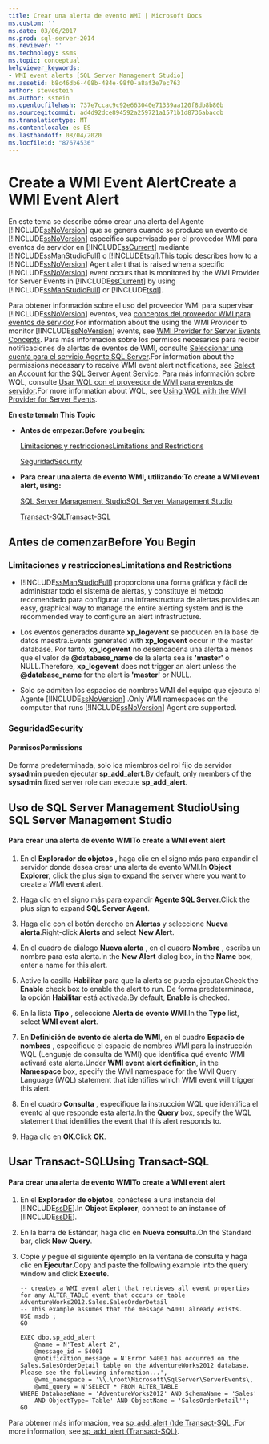 ```yaml
---
title: Crear una alerta de evento WMI | Microsoft Docs
ms.custom: ''
ms.date: 03/06/2017
ms.prod: sql-server-2014
ms.reviewer: ''
ms.technology: ssms
ms.topic: conceptual
helpviewer_keywords:
- WMI event alerts [SQL Server Management Studio]
ms.assetid: b8c46db6-408b-484e-98f0-a8af3e7ec763
author: stevestein
ms.author: sstein
ms.openlocfilehash: 737e7ccac9c92e663040e71339aa120f8db8b80b
ms.sourcegitcommit: ad4d92dce894592a259721a1571b1d8736abacdb
ms.translationtype: MT
ms.contentlocale: es-ES
ms.lasthandoff: 08/04/2020
ms.locfileid: "87674536"
---
```

# <a name="create-a-wmi-event-alert"></a><span data-ttu-id="7d1f0-102">Create a WMI Event Alert</span><span class="sxs-lookup"><span data-stu-id="7d1f0-102">Create a WMI Event Alert</span></span>
  <span data-ttu-id="7d1f0-103">En este tema se describe cómo crear una alerta del Agente [!INCLUDE[ssNoVersion](../../includes/ssnoversion-md.md)] que se genera cuando se produce un evento de [!INCLUDE[ssNoVersion](../../includes/ssnoversion-md.md)] específico supervisado por el proveedor WMI para eventos de servidor en [!INCLUDE[ssCurrent](../../includes/sscurrent-md.md)] mediante [!INCLUDE[ssManStudioFull](../../includes/ssmanstudiofull-md.md)] o [!INCLUDE[tsql](../../includes/tsql-md.md)].</span><span class="sxs-lookup"><span data-stu-id="7d1f0-103">This topic describes how to a [!INCLUDE[ssNoVersion](../../includes/ssnoversion-md.md)] Agent alert that is raised when a specific [!INCLUDE[ssNoVersion](../../includes/ssnoversion-md.md)] event occurs that is monitored by the WMI Provider for Server Events in [!INCLUDE[ssCurrent](../../includes/sscurrent-md.md)] by using [!INCLUDE[ssManStudioFull](../../includes/ssmanstudiofull-md.md)] or [!INCLUDE[tsql](../../includes/tsql-md.md)].</span></span>  
  
 <span data-ttu-id="7d1f0-104">Para obtener información sobre el uso del proveedor WMI para supervisar [!INCLUDE[ssNoVersion](../../includes/ssnoversion-md.md)] eventos, vea [conceptos del proveedor WMI para eventos de servidor](../../relational-databases/wmi-provider-server-events/wmi-provider-for-server-events-concepts.md).</span><span class="sxs-lookup"><span data-stu-id="7d1f0-104">For information about the using the WMI Provider to monitor [!INCLUDE[ssNoVersion](../../includes/ssnoversion-md.md)] events, see [WMI Provider for Server Events Concepts](../../relational-databases/wmi-provider-server-events/wmi-provider-for-server-events-concepts.md).</span></span> <span data-ttu-id="7d1f0-105">Para más información sobre los permisos necesarios para recibir notificaciones de alertas de eventos de WMI, consulte [Seleccionar una cuenta para el servicio Agente SQL Server](select-an-account-for-the-sql-server-agent-service.md).</span><span class="sxs-lookup"><span data-stu-id="7d1f0-105">For information about the permissions necessary to receive WMI event alert notifications, see [Select an Account for the SQL Server Agent Service](select-an-account-for-the-sql-server-agent-service.md).</span></span> <span data-ttu-id="7d1f0-106">Para más información sobre WQL, consulte [Usar WQL con el proveedor de WMI para eventos de servidor](../../relational-databases/wmi-provider-server-events/using-wql-with-the-wmi-provider-for-server-events.md).</span><span class="sxs-lookup"><span data-stu-id="7d1f0-106">For more information about WQL, see [Using WQL with the WMI Provider for Server Events](../../relational-databases/wmi-provider-server-events/using-wql-with-the-wmi-provider-for-server-events.md).</span></span>  
  
 <span data-ttu-id="7d1f0-107">**En este tema**</span><span class="sxs-lookup"><span data-stu-id="7d1f0-107">**In This Topic**</span></span>  
  
-   <span data-ttu-id="7d1f0-108">**Antes de empezar:**</span><span class="sxs-lookup"><span data-stu-id="7d1f0-108">**Before you begin:**</span></span>  
  
     [<span data-ttu-id="7d1f0-109">Limitaciones y restricciones</span><span class="sxs-lookup"><span data-stu-id="7d1f0-109">Limitations and Restrictions</span></span>](#Restrictions)  
  
     [<span data-ttu-id="7d1f0-110">Seguridad</span><span class="sxs-lookup"><span data-stu-id="7d1f0-110">Security</span></span>](#Security)  
  
-   <span data-ttu-id="7d1f0-111">**Para crear una alerta de evento WMI, utilizando:**</span><span class="sxs-lookup"><span data-stu-id="7d1f0-111">**To create a WMI event alert, using:**</span></span>  
  
     [<span data-ttu-id="7d1f0-112">SQL Server Management Studio</span><span class="sxs-lookup"><span data-stu-id="7d1f0-112">SQL Server Management Studio</span></span>](#SSMSProcedure)  
  
     [<span data-ttu-id="7d1f0-113">Transact-SQL</span><span class="sxs-lookup"><span data-stu-id="7d1f0-113">Transact-SQL</span></span>](#TsqlProcedure)  
  
##  <a name="before-you-begin"></a><a name="BeforeYouBegin"></a> <span data-ttu-id="7d1f0-114">Antes de comenzar</span><span class="sxs-lookup"><span data-stu-id="7d1f0-114">Before You Begin</span></span>  
  
###  <a name="limitations-and-restrictions"></a><a name="Restrictions"></a> <span data-ttu-id="7d1f0-115">Limitaciones y restricciones</span><span class="sxs-lookup"><span data-stu-id="7d1f0-115">Limitations and Restrictions</span></span>  
  
-   [!INCLUDE[ssManStudioFull](../../includes/ssmanstudiofull-md.md)] <span data-ttu-id="7d1f0-116">proporciona una forma gráfica y fácil de administrar todo el sistema de alertas, y constituye el método recomendado para configurar una infraestructura de alertas.</span><span class="sxs-lookup"><span data-stu-id="7d1f0-116">provides an easy, graphical way to manage the entire alerting system and is the recommended way to configure an alert infrastructure.</span></span>  
  
-   <span data-ttu-id="7d1f0-117">Los eventos generados durante **xp_logevent** se producen en la base de datos maestra.</span><span class="sxs-lookup"><span data-stu-id="7d1f0-117">Events generated with **xp_logevent** occur in the master database.</span></span> <span data-ttu-id="7d1f0-118">Por tanto, **xp_logevent** no desencadena una alerta a menos que el valor de **@database_name** de la alerta sea is **'master'** o NULL.</span><span class="sxs-lookup"><span data-stu-id="7d1f0-118">Therefore, **xp_logevent** does not trigger an alert unless the **@database_name** for the alert is **'master'** or NULL.</span></span>  
  
-   <span data-ttu-id="7d1f0-119">Solo se admiten los espacios de nombres WMI del equipo que ejecuta el Agente [!INCLUDE[ssNoVersion](../../includes/ssnoversion-md.md)] .</span><span class="sxs-lookup"><span data-stu-id="7d1f0-119">Only WMI namespaces on the computer that runs [!INCLUDE[ssNoVersion](../../includes/ssnoversion-md.md)] Agent are supported.</span></span>  
  
###  <a name="security"></a><a name="Security"></a> <span data-ttu-id="7d1f0-120">Seguridad</span><span class="sxs-lookup"><span data-stu-id="7d1f0-120">Security</span></span>  
  
####  <a name="permissions"></a><a name="Permissions"></a> <span data-ttu-id="7d1f0-121">Permisos</span><span class="sxs-lookup"><span data-stu-id="7d1f0-121">Permissions</span></span>  
 <span data-ttu-id="7d1f0-122">De forma predeterminada, solo los miembros del rol fijo de servidor **sysadmin** pueden ejecutar **sp_add_alert**.</span><span class="sxs-lookup"><span data-stu-id="7d1f0-122">By default, only members of the **sysadmin** fixed server role can execute **sp_add_alert**.</span></span>  
  
##  <a name="using-sql-server-management-studio"></a><a name="SSMSProcedure"></a> <span data-ttu-id="7d1f0-123">Uso de SQL Server Management Studio</span><span class="sxs-lookup"><span data-stu-id="7d1f0-123">Using SQL Server Management Studio</span></span>  
  
#### <a name="to-create-a-wmi-event-alert"></a><span data-ttu-id="7d1f0-124">Para crear una alerta de evento WMI</span><span class="sxs-lookup"><span data-stu-id="7d1f0-124">To create a WMI event alert</span></span>  
  
1.  <span data-ttu-id="7d1f0-125">En el **Explorador de objetos** , haga clic en el signo más para expandir el servidor donde desea crear una alerta de evento WMI.</span><span class="sxs-lookup"><span data-stu-id="7d1f0-125">In **Object Explorer,** click the plus sign to expand the server where you want to create a WMI event alert.</span></span>  
  
2.  <span data-ttu-id="7d1f0-126">Haga clic en el signo más para expandir **Agente SQL Server**.</span><span class="sxs-lookup"><span data-stu-id="7d1f0-126">Click the plus sign to expand **SQL Server Agent**.</span></span>  
  
3.  <span data-ttu-id="7d1f0-127">Haga clic con el botón derecho en **Alertas** y seleccione **Nueva alerta**.</span><span class="sxs-lookup"><span data-stu-id="7d1f0-127">Right-click **Alerts** and select **New Alert**.</span></span>  
  
4.  <span data-ttu-id="7d1f0-128">En el cuadro de diálogo **Nueva alerta** , en el cuadro **Nombre** , escriba un nombre para esta alerta.</span><span class="sxs-lookup"><span data-stu-id="7d1f0-128">In the **New Alert** dialog box, in the **Name** box, enter a name for this alert.</span></span>  
  
5.  <span data-ttu-id="7d1f0-129">Active la casilla **Habilitar** para que la alerta se pueda ejecutar.</span><span class="sxs-lookup"><span data-stu-id="7d1f0-129">Check the **Enable** check box to enable the alert to run.</span></span> <span data-ttu-id="7d1f0-130">De forma predeterminada, la opción **Habilitar** está activada.</span><span class="sxs-lookup"><span data-stu-id="7d1f0-130">By default, **Enable** is checked.</span></span>  
  
6.  <span data-ttu-id="7d1f0-131">En la lista **Tipo** , seleccione **Alerta de evento WMI**.</span><span class="sxs-lookup"><span data-stu-id="7d1f0-131">In the **Type** list, select **WMI event alert**.</span></span>  
  
7.  <span data-ttu-id="7d1f0-132">En **Definición de evento de alerta de WMI**, en el cuadro **Espacio de nombres** , especifique el espacio de nombres WMI para la instrucción WQL (Lenguaje de consulta de WMI) que identifica qué evento WMI activará esta alerta.</span><span class="sxs-lookup"><span data-stu-id="7d1f0-132">Under **WMI event alert definition**, in the **Namespace** box, specify the WMI namespace for the WMI Query Language (WQL) statement that identifies which WMI event will trigger this alert.</span></span>  
  
8.  <span data-ttu-id="7d1f0-133">En el cuadro **Consulta** , especifique la instrucción WQL que identifica el evento al que responde esta alerta.</span><span class="sxs-lookup"><span data-stu-id="7d1f0-133">In the **Query** box, specify the WQL statement that identifies the event that this alert responds to.</span></span>  
  
9. <span data-ttu-id="7d1f0-134">Haga clic en **OK**.</span><span class="sxs-lookup"><span data-stu-id="7d1f0-134">Click **OK**.</span></span>  
  
##  <a name="using-transact-sql"></a><a name="TsqlProcedure"></a> <span data-ttu-id="7d1f0-135">Usar Transact-SQL</span><span class="sxs-lookup"><span data-stu-id="7d1f0-135">Using Transact-SQL</span></span>  
  
#### <a name="to-create-a-wmi-event-alert"></a><span data-ttu-id="7d1f0-136">Para crear una alerta de evento WMI</span><span class="sxs-lookup"><span data-stu-id="7d1f0-136">To create a WMI event alert</span></span>  
  
1.  <span data-ttu-id="7d1f0-137">En el **Explorador de objetos**, conéctese a una instancia del [!INCLUDE[ssDE](../../includes/ssde-md.md)].</span><span class="sxs-lookup"><span data-stu-id="7d1f0-137">In **Object Explorer**, connect to an instance of [!INCLUDE[ssDE](../../includes/ssde-md.md)].</span></span>  
  
2.  <span data-ttu-id="7d1f0-138">En la barra de Estándar, haga clic en **Nueva consulta**.</span><span class="sxs-lookup"><span data-stu-id="7d1f0-138">On the Standard bar, click **New Query**.</span></span>  
  
3.  <span data-ttu-id="7d1f0-139">Copie y pegue el siguiente ejemplo en la ventana de consulta y haga clic en **Ejecutar**.</span><span class="sxs-lookup"><span data-stu-id="7d1f0-139">Copy and paste the following example into the query window and click **Execute**.</span></span>  
  
    ```  
    -- creates a WMI event alert that retrieves all event properties for any ALTER_TABLE event that occurs on table AdventureWorks2012.Sales.SalesOrderDetail  
    -- This example assumes that the message 54001 already exists.  
    USE msdb ;  
    GO  
  
    EXEC dbo.sp_add_alert  
        @name = N'Test Alert 2',  
        @message_id = 54001  
        @notification_message = N'Error 54001 has occurred on the Sales.SalesOrderDetail table on the AdventureWorks2012 database. Please see the following information...',  
        @wmi_namespace = '\\.\root\Microsoft\SqlServer\ServerEvents\,  
        @wmi_query = N'SELECT * FROM ALTER_TABLE   
    WHERE DatabaseName = 'AdventureWorks2012' AND SchemaName = 'Sales'   
        AND ObjectType='Table' AND ObjectName = 'SalesOrderDetail'';  
    GO  
    ```  
  
 <span data-ttu-id="7d1f0-140">Para obtener más información, vea [sp_add_alert &#40;&#41;de Transact-SQL ](/sql/relational-databases/system-stored-procedures/sp-add-alert-transact-sql).</span><span class="sxs-lookup"><span data-stu-id="7d1f0-140">For more information, see [sp_add_alert &#40;Transact-SQL&#41;](/sql/relational-databases/system-stored-procedures/sp-add-alert-transact-sql).</span></span>  
  
  
